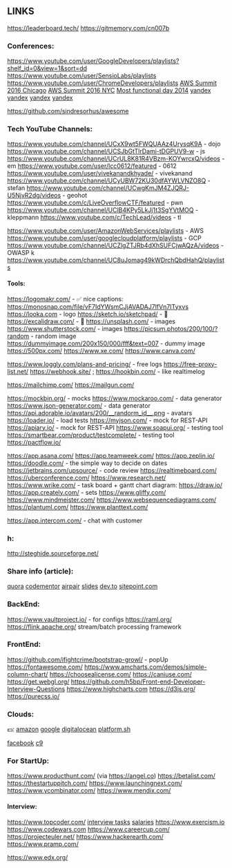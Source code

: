LINKS
-

https://leaderboard.tech/
https://gitmemory.com/cn007b

### Conferences:

https://www.youtube.com/user/GoogleDevelopers/playlists?shelf_id=0&view=1&sort=dd
https://www.youtube.com/user/SensioLabs/playlists
https://www.youtube.com/user/ChromeDevelopers/playlists
[AWS Summit 2016 Chicago](https://www.youtube.com/watch?v=Jvg_SsNyR00&list=PLhr1KZpdzukc2_5o7YTT7e2dlKBEKR1ez)
[AWS Summit 2016 NYC](https://www.youtube.com/watch?v=b7yqd7z1RBQ&t=29s)
[Most functional day 2014](https://frameworksdays.com/event/most-functional-day/page/program)
[yandex](https://habrahabr.ru/company/yandex/blog/208120/)
[yandex](https://habrahabr.ru/company/yandex/blog/208244/)
[yandex](https://shad.yandex.ru/lectures/)
[yandex](https://shad.yandex.ru/lectures/algorithms.xml)

https://github.com/sindresorhus/awesome

### Tech YouTube Channels:

https://www.youtube.com/channel/UCxX9wt5FWQUAAz4UrysqK9A - dojo
https://www.youtube.com/channel/UCSJbGtTlrDami-tDGPUV9-w - js
https://www.youtube.com/channel/UCrUL8K81R4VBzm-KOYwrcxQ/videos - em
https://www.youtube.com/user/lcc0612/featured - 0612
https://www.youtube.com/user/vivekanandkhyade/ - vivekanand
https://www.youtube.com/channel/UCyUBW72KU30dfAYWLVNZO8Q - stefan
https://www.youtube.com/channel/UCwgKmJM4ZJQRJ-U5NjvR2dg/videos - geohot
https://www.youtube.com/c/LiveOverflowCTF/featured - pwn
https://www.youtube.com/channel/UClB4KPy5LkJj1t3SgYVtMOQ - kleppmann
https://www.youtube.com/c/TechLead/videos - tl

https://www.youtube.com/user/AmazonWebServices/playlists - AWS
https://www.youtube.com/user/googlecloudplatform/playlists - GCP
https://www.youtube.com/channel/UCZlgZTJRb4dXhSUFCjwAQzA/videos - OWASP k
https://www.youtube.com/channel/UC8uJomag49kWDrchQbdHahQ/playlists

#### Tools:

https://logomakr.com/ - ✅ nice captions: https://monosnap.com/file/vF7IdYWsmCJjAVADAJ7lfVn7ITyxvs
https://looka.com - logo
https://sketch.io/sketchpad/ - 🎨
https://excalidraw.com/ - 🎨
https://unsplash.com/ - images
https://www.shutterstock.com/ - images
https://picsum.photos/200/100/?random - random image
https://dummyimage.com/200x150/000/fff&text=007 - dummy image
https://500px.com/
https://www.xe.com/
https://www.canva.com/

https://www.loggly.com/plans-and-pricing/ - free logs
https://free-proxy-list.net/
https://webhook.site/ ; https://hookbin.com/ - like realtimelog

https://mailchimp.com/
https://mailgun.com/

https://mockbin.org/ - mocks
https://www.mockaroo.com/ - data generator
https://www.json-generator.com/ - data generator
https://api.adorable.io/avatars/200/__randorm_id__.png - avatars
https://loader.io/ - load tests
https://myjson.com/ - mock for REST-API
https://apiary.io/ - mock for REST-API
https://www.soapui.org/ - testing tool
https://smartbear.com/product/testcomplete/ - testing tool
https://pactflow.io/

https://app.asana.com/
https://app.teamweek.com/
https://app.zeplin.io/
https://doodle.com/ - the simple way to decide on dates
https://jetbrains.com/upsource/ - code review
https://realtimeboard.com/
https://uberconference.com/
https://www.research.net/
https://www.wrike.com/ - task board + gantt chart
diagram:
https://draw.io/
https://app.creately.com/ - sets
https://www.gliffy.com/
https://www.mindmeister.com/
https://www.websequencediagrams.com/
https://plantuml.com/
https://www.planttext.com/

https://app.intercom.com/ - chat with customer

### h:

http://steghide.sourceforge.net/

### Share info (article):

[quora](https://www.quora.com/)
[codementor](https://www.codementor.io/)
[airpair](https://www.airpair.com/)
[slides](https://speakerdeck.com)
[dev.to](https://dev.to)
[sitepoint.com](https://www.sitepoint.com)

### BackEnd:

https://www.vaultproject.io/ - for configs
https://raml.org/
https://flink.apache.org/ stream/batch processing framework

### FrontEnd:

https://github.com/ifightcrime/bootstrap-growl/ - popUp
https://fontawesome.com/
https://www.amcharts.com/demos/simple-column-chart/
https://choosealicense.com/
https://caniuse.com/
https://get.webgl.org/
https://github.com/h5bp/Front-end-Developer-Interview-Questions
https://www.highcharts.com
https://d3js.org/
https://purecss.io/

### Clouds:

💵:
[amazon](https://aws.amazon.com/)
[google](https://cloud.google.com/)
[digitalocean](https://www.digitalocean.com/)
[platform.sh](https://platform.sh/)

[facebook](https://code.facebook.com/projects/)
[c9](https://c9.io)

### For StartUp:

https://www.producthunt.com/ (via https://angel.co)
https://betalist.com/
https://thestartuppitch.com/
https://www.launchingnext.com/
https://www.ycombinator.com/
https://www.mendix.com/

#### Interview:

https://www.topcoder.com/
[interview tasks](https://leetcode.com/problemset/top-interview-questions/)
[salaries](https://www.levels.fyi/SE/Google/Facebook/Microsoft)
https://www.exercism.io
https://www.codewars.com
https://www.careercup.com/
https://projecteuler.net/
https://www.hackerearth.com/
https://www.pramp.com/

https://www.edx.org/
